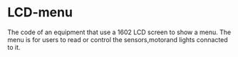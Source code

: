 # LCD-menu
The code of an equipment that use a 1602 LCD screen to show a menu.
The menu is for users to read or control the sensors,motorand lights 
connacted to it.

